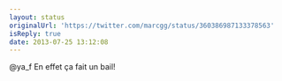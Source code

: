 ```yaml
---
layout: status
originalUrl: 'https://twitter.com/marcgg/status/360386987133378563'
isReply: true
date: 2013-07-25 13:12:08
---
```


@ya_f En effet ça fait un bail!
